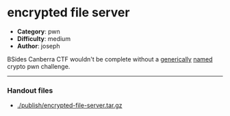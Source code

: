 encrypted file server
======================

- **Category**: pwn
- **Difficulty**: medium
- **Author**: joseph

BSides Canberra CTF wouldn't be complete without a [generically](https://gitlab.com/cybears/fall-of-cybeartron/-/tree/master/challenges/bsides/2020/pwn/daas)
[named](https://gitlab.com/cybears/chals-2023/-/tree/main/chals/pwn/pwn-300-secureshell) crypto pwn challenge.

---

### Handout files

- [./publish/encrypted-file-server.tar.gz](./publish/encrypted-file-server.tar.gz)
